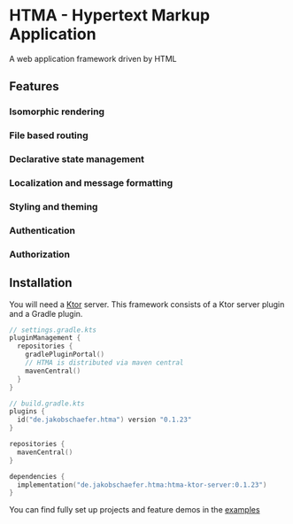 # HTMA - Hypertext Markup Application

A web application framework driven by HTML

## Features
### Isomorphic rendering
### File based routing
### Declarative state management
### Localization and message formatting
### Styling and theming
### Authentication
### Authorization

## Installation

You will need a [Ktor](https://ktor.io/) server.
This framework consists of a Ktor server plugin and a Gradle plugin.

```kotlin
// settings.gradle.kts
pluginManagement {
  repositories {
    gradlePluginPortal()
    // HTMA is distributed via maven central
    mavenCentral()
  }
}

// build.gradle.kts
plugins {
  id("de.jakobschaefer.htma") version "0.1.23"
}

repositories {
  mavenCentral()
}

dependencies {
  implementation("de.jakobschaefer.htma:htma-ktor-server:0.1.23")
}
```

You can find fully set up projects and feature demos in the [examples](./examples)

